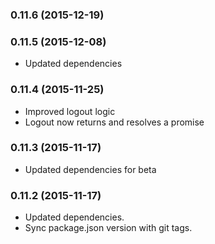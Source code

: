### 0.11.6 (2015-12-19)


### 0.11.5 (2015-12-08)
* Updated dependencies

### 0.11.4 (2015-11-25)
* Improved logout logic
* Logout now returns and resolves a promise

### 0.11.3 (2015-11-17)
* Updated dependencies for beta

### 0.11.2 (2015-11-17)
* Updated dependencies.
* Sync package.json version with git tags.
